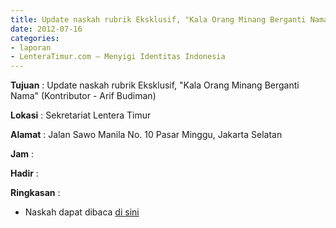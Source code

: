 ```yaml
---
title: Update naskah rubrik Eksklusif, "Kala Orang Minang Berganti Nama" (Kontributor - Arif Budiman)
date: 2012-07-16
categories:
- laporan
- LenteraTimur.com – Menyigi Identitas Indonesia
---
```


**Tujuan** : Update naskah rubrik Eksklusif, "Kala Orang Minang Berganti Nama" (Kontributor - Arif Budiman)

**Lokasi** : Sekretariat Lentera Timur 

**Alamat** : Jalan Sawo Manila No. 10 Pasar Minggu, Jakarta Selatan

**Jam** : 

**Hadir** :  


**Ringkasan** : 
* Naskah dapat dibaca [di sini](http://www.lenteratimur.com/2012/07/kala-orang-minang-berganti-nama/)

